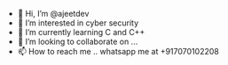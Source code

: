 - 👋 Hi, I’m @ajeetdev
- 👀 I’m interested in cyber security
- 🌱 I’m currently learning C and C++
- 💞️ I’m looking to collaborate on ...
- 📫 How to reach me .. whatsapp me at +917070102208

<!---
ajeetdev/ajeetdev is a ✨ special ✨ repository because its `README.md` (this file) appears on your GitHub profile.
You can click the Preview link to take a look at your changes.
--->
